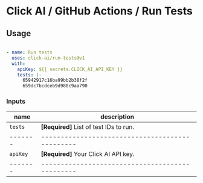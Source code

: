 # Click AI / GitHub Actions / Run Tests

## Usage

```yaml

- name: Run tests
  uses: click-ai/run-tests@v1
  with:
    apiKey: ${{ secrets.CLICK_AI_API_KEY }}
    tests: |-
      65942917c16ba99bb2b38f2f
      659dc7bcdceb9d988c9aa790
```

### Inputs

| name    | description                                     |
| ------- | ----------------------------------------------- |
| `tests` | **[Required]** List of test IDs to run.         |
| ------- | ----------------------------------------------- |
| `apiKey`| **[Required]** Your Click AI API key.           |
| ------- | ----------------------------------------------- |
